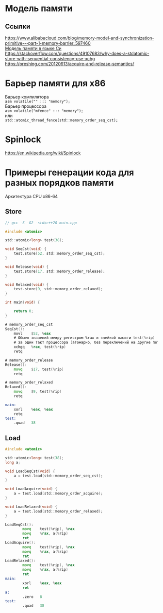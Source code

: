 # Модель памяти

## Ссылки
https://www.alibabacloud.com/blog/memory-model-and-synchronization-primitive---part-1-memory-barrier_597460  
[Модель памяти в языке Си](https://gcc.gnu.org/onlinedocs/gcc/_005f_005fatomic-Builtins.html#_005f_005fatomic-Builtins)  
https://stackoverflow.com/questions/49107683/why-does-a-stdatomic-store-with-sequential-consistency-use-xchg  
https://preshing.com/20120913/acquire-and-release-semantics/  

# Барьер памяти для x86
Барьер компилятора  
```asm volatile("" ::: "memory");```  
Барьер процессора  
```asm volatile("mfence" ::: "memory");```  
или  
```std::atomic_thread_fence(std::memory_order_seq_cst);```

# Spinlock
https://en.wikipedia.org/wiki/Spinlock  

# Примеры генерации кода для разных порядков памяти
Архитектура CPU x86-64
## Store
```c
// gcc -S -O2 -std=c++20 main.cpp

#include <atomic>

std::atomic<long> test(38);

void SeqCst(void) {
    test.store(52, std::memory_order_seq_cst);
}

void Release(void) {
    test.store(17, std::memory_order_release);
}

void Relaxed(void) {
    test.store(9, std::memory_order_relaxed);
}

int main(void) {

    return 0;
}
```
```asm
# memory_order_seq_cst
SeqCst():
    movl    $52, %eax
    # Обмен значений между регистром %rax и ячейкой памяти test(%rip)
    # за один такт процессора (атомарно, без переключений на другие потоки).
    xchgq   %rax, test(%rip)
    retq

# memory_order_release
Release():
    movq    $17, test(%rip)
    retq

# memory_order_relaxed
Relaxed():
    movq    $9, test(%rip)
    retq

main:
    xorl    %eax, %eax
    retq
test:
    .quad   38
```
## Load
```c
#include <atomic>

std::atomic<long> test(38);
long a;

void LoadSeqCst(void) {
    a = test.load(std::memory_order_seq_cst);
}

void LoadAcquire(void) {
    a = test.load(std::memory_order_acquire);
}

void LoadRelaxed(void) {
    a = test.load(std::memory_order_relaxed);
}
```
```asm
LoadSeqCst():
        movq    test(%rip), %rax
        movq    %rax, a(%rip)
        ret
LoadAcquire():
        movq    test(%rip), %rax
        movq    %rax, a(%rip)
        ret
LoadRelaxed():
        movq    test(%rip), %rax
        movq    %rax, a(%rip)
        ret
main:
        xorl    %eax, %eax
        ret
a:
        .zero   8
test:
        .quad   38
```
